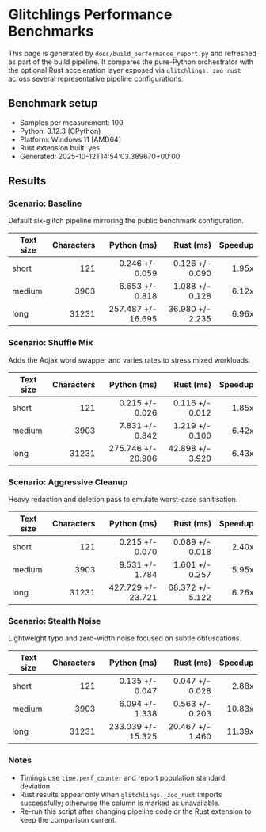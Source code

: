 # Glitchlings Performance Benchmarks

This page is generated by `docs/build_performance_report.py` and refreshed as part of the build pipeline. It compares the pure-Python orchestrator with the optional Rust acceleration layer exposed via `glitchlings._zoo_rust` across several representative pipeline configurations.

## Benchmark setup

- Samples per measurement: 100
- Python: 3.12.3 (CPython)
- Platform: Windows 11 [AMD64]
- Rust extension built: yes
- Generated: 2025-10-12T14:54:03.389670+00:00

## Results

### Scenario: Baseline

Default six-glitch pipeline mirroring the public benchmark configuration.

| Text size | Characters | Python (ms) | Rust (ms) | Speedup |
| --- | ---: | ---: | ---: | ---: |
| short | 121 | 0.246 +/- 0.059 | 0.126 +/- 0.090 | 1.95x |
| medium | 3903 | 6.653 +/- 0.818 | 1.088 +/- 0.128 | 6.12x |
| long | 31231 | 257.487 +/- 16.695 | 36.980 +/- 2.235 | 6.96x |

### Scenario: Shuffle Mix

Adds the Adjax word swapper and varies rates to stress mixed workloads.

| Text size | Characters | Python (ms) | Rust (ms) | Speedup |
| --- | ---: | ---: | ---: | ---: |
| short | 121 | 0.215 +/- 0.026 | 0.116 +/- 0.012 | 1.85x |
| medium | 3903 | 7.831 +/- 0.842 | 1.219 +/- 0.100 | 6.42x |
| long | 31231 | 275.746 +/- 20.906 | 42.898 +/- 3.920 | 6.43x |

### Scenario: Aggressive Cleanup

Heavy redaction and deletion pass to emulate worst-case sanitisation.

| Text size | Characters | Python (ms) | Rust (ms) | Speedup |
| --- | ---: | ---: | ---: | ---: |
| short | 121 | 0.215 +/- 0.070 | 0.089 +/- 0.018 | 2.40x |
| medium | 3903 | 9.531 +/- 1.784 | 1.601 +/- 0.257 | 5.95x |
| long | 31231 | 427.729 +/- 23.721 | 68.372 +/- 5.122 | 6.26x |

### Scenario: Stealth Noise

Lightweight typo and zero-width noise focused on subtle obfuscations.

| Text size | Characters | Python (ms) | Rust (ms) | Speedup |
| --- | ---: | ---: | ---: | ---: |
| short | 121 | 0.135 +/- 0.047 | 0.047 +/- 0.028 | 2.88x |
| medium | 3903 | 6.094 +/- 1.338 | 0.563 +/- 0.203 | 10.83x |
| long | 31231 | 233.039 +/- 15.325 | 20.467 +/- 1.460 | 11.39x |


### Notes

- Timings use `time.perf_counter` and report population standard deviation.
- Rust results appear only when `glitchlings._zoo_rust` imports successfully; otherwise the column is marked as unavailable.
- Re-run this script after changing pipeline code or the Rust extension to keep the comparison current.
